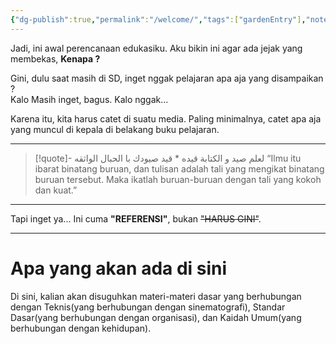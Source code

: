 ```yaml
---
{"dg-publish":true,"permalink":"/welcome/","tags":["gardenEntry"],"noteIcon":"","created":"2025-10-16T12:25:21.503+07:00","updated":"2025-10-15T15:42:36.000+07:00"}
---
```


Jadi, ini awal perencanaan edukasiku. Aku bikin ini agar ada jejak yang membekas, **Kenapa ?**

Gini, dulu saat masih di SD, inget nggak pelajaran apa aja yang disampaikan ?  
Kalo Masih inget, bagus. Kalo nggak...

Karena itu, kita harus catet di suatu media. Paling minimalnya, catet apa aja yang muncul di kepala di belakang buku pelajaran.

***

>[!quote]-  لعلم صيد و الكتابة قيده \*  قيد صيودك با الحبال الواثقه
>“Ilmu itu ibarat binatang buruan, dan tulisan adalah tali yang mengikat binatang buruan tersebut. Maka ikatlah buruan-buruan dengan tali yang kokoh dan kuat.”  

---
Tapi inget ya... Ini cuma **"REFERENSI"**, bukan ~~"HARUS GINI"~~.
___
# Apa yang akan ada di sini
Di sini, kalian akan disuguhkan materi-materi dasar yang berhubungan dengan Teknis(yang berhubungan dengan sinematografi), Standar Dasar(yang berhubungan dengan organisasi), dan Kaidah Umum(yang berhubungan dengan kehidupan).
